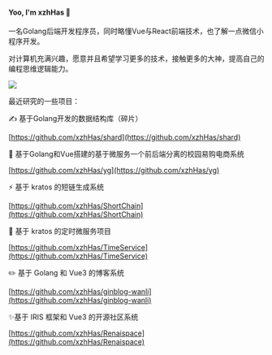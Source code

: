 #### Yoo, I'm xzhHas 👋

一名Golang后端开发程序员，同时略懂Vue与React前端技术，也了解一点微信小程序开发。

对计算机充满兴趣，愿意并且希望学习更多的技术，接触更多的大神，提高自己的编程思维逻辑能力。


<div align="left"> <img src="https://github-readme-stats.vercel.app/api?username=xzhHas&show_icons=true&theme=tokyonight" /> </div>

最近研究的一些项目：

✍️ 基于Golang开发的数据结构库（碎片）

[https://github.com/xzhHas/shard](https://github.com/xzhHas/shard)

🍻 基于Golang和Vue搭建的基于微服务一个前后端分离的校园易购电商系统

[https://github.com/xzhHas/yg](https://github.com/xzhHas/yg)

⚡ 基于 kratos 的短链生成系统

[https://github.com/xzhHas/ShortChain](https://github.com/xzhHas/ShortChain)

🌱 基于 kratos 的定时微服务项目

[https://github.com/xzhHas/TimeService](https://github.com/xzhHas/TimeService)

✏️ 基于 Golang 和 Vue3 的博客系统

[https://github.com/xzhHas/ginblog-wanli](https://github.com/xzhHas/ginblog-wanli)

✨基于 IRIS 框架和 Vue3 的开源社区系统

[https://github.com/xzhHas/Renaispace](https://github.com/xzhHas/Renaispace)

